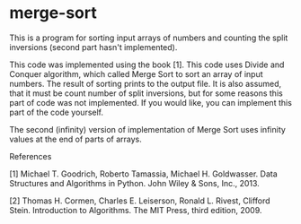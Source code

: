# merge-sort
This is a program for sorting input arrays of numbers and counting the split inversions (second part hasn't implemented).

This code was implemented using the book [1]. This code uses Divide and Conquer algorithm, which called Merge Sort to sort an array of input numbers. The result of sorting prints to the output file. It is also assumed, that it must be count number of split inversions, but for some reasons this part of code was not implemented.
If you would like, you can implement this part of the code yourself.

The second (infinity) version of implementation of Merge Sort uses infinity values at the end of parts of arrays.  

References

[1] Michael T. Goodrich, Roberto Tamassia, Michael H. Goldwasser. Data Structures and Algorithms in Python. John Wiley & Sons, Inc., 2013.

[2] Thomas H. Cormen, Charles E. Leiserson, Ronald L. Rivest, Clifford Stein. Introduction to Algorithms. The MIT Press, third edition, 2009. 
